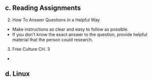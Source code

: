 ## c. Reading Assignments
2. How To Answer Questions in a Helpful Way
 * Make instructions as clear and easy to follow as possible.
 * If you don't know the exact answer to the question, provide helpful material that the person could research. 
3. Free Culture CH. 3
 * 

## d. Linux
